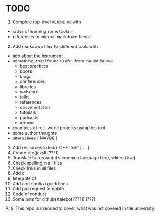 # TODO
1. Complete top-level `README.md` with
  - order of learning some tools :white_check_mark:
  - references to internal markdown files :white_check_mark:
2. Add markdown files for different tools with
  - info about the instrument 
  - something, that I found useful, from the list below:
    - best practices
    - books
    - blogs
    - conferences
    - libraries
    - websites
    - talks
    - references
    - documentation
    - tutorials
    - podcasts
    - articles
  - examples of real-world projects using this tool
  - some author thoughts
  - alternatives [ MAYBE ]
3. Add resources to learn C++ itself [ ... ]
4. Create site(jekyll [???])
5. Translate to russian( it's common language here, where i live)
6. Check spelling in all files
7. Check links in all files
8. Add c
9. Integrate CI
10. Add contribution guidelines
11. Add pull request template
12. Code of conduct
13. Some bots for github(stalebot [???]) [???] 

P. S. This repo is intended to cover, what was not covered in the university.
